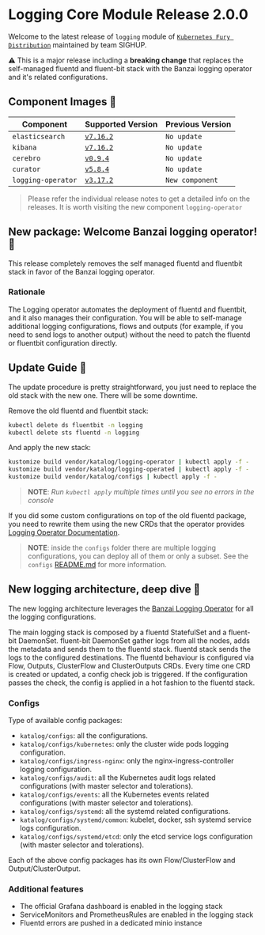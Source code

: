 # Logging Core Module Release 2.0.0

Welcome to the latest release of `logging` module of [`Kubernetes Fury
Distribution`](https://github.com/sighupio/fury-distribution) maintained by team
SIGHUP.

⚠️ This is a major release including a **breaking change** that replaces the self-managed fluentd and fluent-bit stack with the Banzai logging operator and
it's related configurations.

## Component Images 🚢

| Component          | Supported Version                                                                                      | Previous Version |
|--------------------|--------------------------------------------------------------------------------------------------------|------------------|
| `elasticsearch`    | [`v7.16.2`](https://www.elastic.co/guide/en/elasticsearch/reference/current/release-notes-7.16.3.html) | `No update`      |
| `kibana`           | [`v7.16.2`](https://www.elastic.co/guide/en/kibana/current/release-notes-7.16.2.html)                  | `No update`      |
| `cerebro`          | [`v0.9.4`](https://github.com/lmenezes/cerebro/releases/tag/v0.9.4)                                    | `No update`      |
| `curator`          | [`v5.8.4`](https://github.com/elastic/curator/releases/tag/v5.8.4)                                     | `No update`      |
| `logging-operator` | [`v3.17.2`](https://github.com/banzaicloud/logging-operator/releases/tag/3.17.0)                       | `New component`  |

> Please refer the individual release notes to get a detailed info on the
> releases. It is worth visiting the new component `logging-operator`

## New package: Welcome Banzai logging operator! 📕

This release completely removes the self managed fluentd and fluentbit stack in favor of the Banzai logging operator.

### Rationale

The Logging operator automates the deployment of fluentd and fluentbit, and it also manages their configuration.
You will be able to self-manage additional logging configurations, flows and outputs (for example, if you need to send
logs to another output)
without the need to patch the fluentd or fluentbit configuration directly.

## Update Guide 🦮

The update procedure is pretty straightforward, you just need to replace the old stack with the new one. There will be some downtime.

Remove the old fluentd and fluentbit stack:

```bash
kubectl delete ds fluentbit -n logging
kubectl delete sts fluentd -n logging
```

And apply the new stack:

```bash
kustomize build vendor/katalog/logging-operator | kubectl apply -f -
kustomize build vendor/katalog/logging-operated | kubectl apply -f -
kustomize build vendor/katalog/configs | kubectl apply -f -
```

> **NOTE**: *Run `kubectl apply` multiple times until you see no errors in the console*

If you did some custom configurations on top of the old fluentd package, you need to rewrite them using the new CRDs that
the operator provides [Logging Operator Documentation][logging-operator-docs].

> **NOTE**: inside the `configs` folder there are multiple logging configurations, you can deploy all of them or only a subset. See the `configs` [README.md](../../katalog/configs/README.md) for more information.

## New logging architecture, deep dive 🔬

The new logging architecture leverages the [Banzai Logging Operator](https://github.com/banzaicloud/logging-operator)
for all the logging configurations.

The main logging stack is composed by a fluentd StatefulSet and a fluent-bit DaemonSet.
fluent-bit DaemonSet gather logs from all the nodes, adds the metadata and sends them to the fluentd stack.
fluentd stack sends the logs to the configured destinations. The fluentd behaviour is configured via Flow, Outputs,
ClusterFlow and ClusterOutputs CRDs.
Every time one CRD is created or updated, a config check job is triggered.
If the configuration passes the check, the config is applied in a hot fashion to the fluentd stack.

### Configs

Type of available config packages:

- `katalog/configs`: all the configurations.
- `katalog/configs/kubernetes`: only the cluster wide pods logging configuration.
- `katalog/configs/ingress-nginx`: only the nginx-ingress-controller logging configuration.
- `katalog/configs/audit`: all the Kubernetes audit logs related configurations (with master selector and tolerations).
- `katalog/configs/events`: all the Kubernetes events related configurations (with master selector and tolerations).
- `katalog/configs/systemd`: all the systemd related configurations.
- `katalog/configs/systemd/common`: kubelet, docker, ssh systemd service logs configuration.
- `katalog/configs/systemd/etcd`: only the etcd service logs configuration (with master selector and tolerations).

Each of the above config packages has its own Flow/ClusterFlow and Output/ClusterOutput.

### Additional features

- The official Grafana dashboard is enabled in the logging stack
- ServiceMonitors and PrometheusRules are enabled in the logging stack
- Fluentd errors are pushed in a dedicated minio instance

<!-- Links -->

[logging-operator-docs]: https://banzaicloud.com/docs/one-eye/logging-operator/






